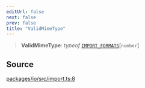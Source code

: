 ```yaml
---
editUrl: false
next: false
prev: false
title: "ValidMimeType"
---
```


> **ValidMimeType**: *typeof* [`IMPORT_FORMATS`](../variables/IMPORT_FORMATS.md)\[`number`\]

## Source

[packages/io/src/import.ts:8](https://github.com/nodenogg-in/alpha-p2p/blob/b5a92ec368c11e5b1ed34a190813f3e3bd62fc80/packages/io/src/import.ts#L8)

